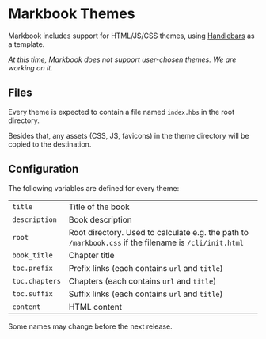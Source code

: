 # Markbook Themes

Markbook includes support for HTML/JS/CSS themes, using [Handlebars](https://handlebarsjs.com/) as a template.

*At this time, Markbook does not support user-chosen themes. We are working on it.*

## Files

Every theme is expected to contain a file named `index.hbs` in the root directory.

Besides that, any assets (CSS, JS, favicons) in the theme directory will be copied to the destination.

## Configuration

The following variables are defined for every theme:

|     |     |
| --- | --- |
| `title` | Title of the book |
| `description` | Book description |
| `root` | Root directory. Used to calculate e.g. the path to `/markbook.css` if the filename is `/cli/init.html` |
| `book_title` | Chapter title |
| `toc.prefix` | Prefix links (each contains `url` and `title`) |
| `toc.chapters` | Chapters (each contains `url` and `title`) |
| `toc.suffix` | Suffix links (each contains `url` and `title`) |
| `content` | HTML content |

Some names may change before the next release.
